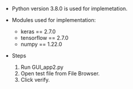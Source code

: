 - Python version 3.8.0 is used for implemetation.

- Modules used for implementation:
	- keras == 2.7.0
	- tensorflow == 2.7.0
	- numpy == 1.22.0

- Steps
	1. Run GUI_app2.py
	2. Open test file from File Browser.
	3. Click verify.
		
 

	
